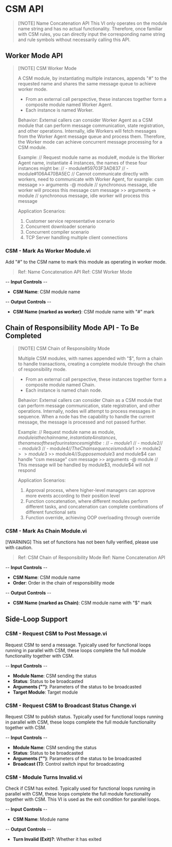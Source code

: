 # CSM API

> [!NOTE] Name Concatenation API
> This VI only operates on the module name string and has no actual functionality. Therefore, once familiar with CSM rules, you can directly input the corresponding name string and rule symbols without necessarily calling this API.

## Worker Mode API

> [!NOTE] CSM Worker Mode
>
> A CSM module, by instantiating multiple instances, appends "#" to the requested name and shares the same message queue to achieve worker mode.
> - From an external call perspective, these instances together form a composite module named Worker Agent.
> - Each instance is named Worker.
>
> Behavior:
> External callers can consider Worker Agent as a CSM module that can perform message communication, state registration, and other operations.
> Internally, idle Workers will fetch messages from the Worker Agent message queue and process them. Therefore, the Worker mode can achieve concurrent message processing for a CSM module.
>
> Example:
> // Request module name as module#, module is the Worker Agent name, instantiate 4 instances, the names of these four instances might be:
> // - module#59703F3AD837
> // - module#106A470BA5EC
> // Cannot communicate directly with workers, need to communicate with Worker Agent, for example:
> csm message >> arguments -@ module // synchronous message, idle worker will process this message
> csm message >> arguments -> module // synchronous message, idle worker will process this message
>
> Application Scenarios:
> 1. Customer service representative scenario
> 2. Concurrent downloader scenario
> 3. Concurrent compiler scenario
> 4. TCP Server handling multiple client connections

### CSM - Mark As Worker Module.vi

Add "#" to the CSM name to mark this module as operating in worker mode.

> Ref: Name Concatenation API
> Ref: CSM Worker Mode

-- <b>Input Controls</b> --
- <b>CSM Name</b>: CSM module name

-- <b>Output Controls</b> --
- <b>CSM Name (marked as worker)</b>: CSM module name with "#" mark

## Chain of Responsibility Mode API - To Be Completed

> [!NOTE] CSM Chain of Responsibility Mode
>
> Multiple CSM modules, with names appended with "$", form a chain to handle transactions, creating a complete module through the chain of responsibility mode.

> - From an external call perspective, these instances together form a composite module named Chain.
> - Each instance is named chain node.
>
> Behavior:
> External callers can consider Chain as a CSM module that can perform message communication, state registration, and other operations.
> Internally, nodes will attempt to process messages in sequence. When a node has the capability to handle the current message, the message is processed and not passed further.
>
> Example:
> // Request module name as module$, module is the chain name, instantiate 4 instances, the names of these four instances might be:
> // - module$1
> // - module$2
> // - module$3
> // - module$4
> // The Chain sequence is module$1 >> module$2 >> module$3 >> module$4
> // Suppose module$3 and module$4 can handle "csm message"
> csm message >> arguments -@ module
> // This message will be handled by module$3, module$4 will not respond
>
> Application Scenarios:
> 1. Approval process, where higher-level managers can approve more events according to their position level
> 2. Function concatenation, where different modules perform different tasks, and concatenation can complete combinations of different functional sets
> 3. Function override, achieving OOP overloading through override

### CSM - Mark As Chain Module.vi

[!WARNING] This set of functions has not been fully verified, please use with caution.

> Ref: CSM Chain of Responsibility Mode
> Ref: Name Concatenation API

-- <b>Input Controls</b> --
- <b>CSM Name</b>: CSM module name
- <b>Order</b>: Order in the chain of responsibility mode

-- <b>Output Controls</b> --
- <b>CSM Name (marked as Chain)</b>: CSM module name with "$" mark

## Side-Loop Support

### CSM - Request CSM to Post Message.vi

Request CSM to send a message. Typically used for functional loops running in parallel with CSM, these loops complete the full module functionality together with CSM.

-- <b>Input Controls</b> --
- <b>Module Name</b>: CSM sending the status
- <b>Status</b>: Status to be broadcasted
- <b>Arguments ("")</b>: Parameters of the status to be broadcasted
- <b>Target Module</b>: Target module

### CSM - Request CSM to Broadcast Status Change.vi

Request CSM to publish status. Typically used for functional loops running in parallel with CSM, these loops complete the full module functionality together with CSM.

-- <b>Input Controls</b> --
- <b>Module Name</b>: CSM sending the status
- <b>Status</b>: Status to be broadcasted
- <b>Arguments ("")</b>: Parameters of the status to be broadcasted
- <b>Broadcast (T)</b>: Control switch input for broadcasting

### CSM - Module Turns Invalid.vi

Check if CSM has exited. Typically used for functional loops running in parallel with CSM, these loops complete the full module functionality together with CSM. This VI is used as the exit condition for parallel loops.

-- <b>Input Controls</b> --
- <b>CSM Name</b>: Module name

-- <b>Output Controls</b> --
- <b>Turn Invalid (Exit)?</b>: Whether it has exited
